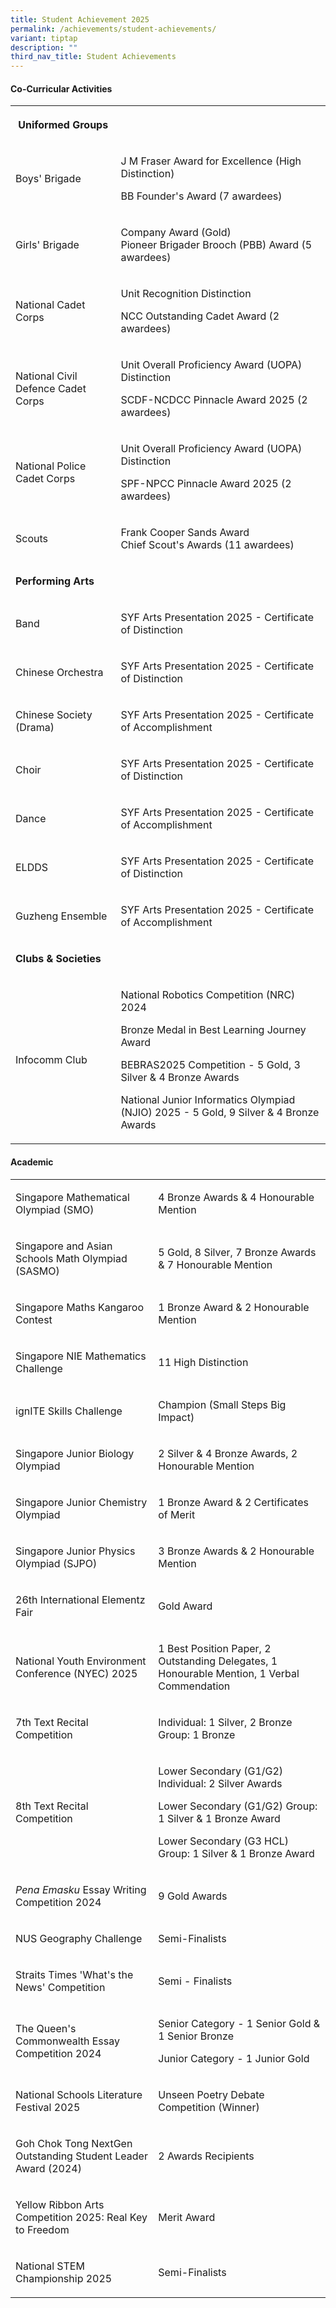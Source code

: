 ```yaml
---
title: Student Achievement 2025
permalink: /achievements/student-achievements/
variant: tiptap
description: ""
third_nav_title: Student Achievements
---
```

<h4><strong>Co-Curricular Activities</strong></h4>
<table style="minWidth: 50px">
<colgroup>
<col>
<col>
</colgroup>
<tbody>
<tr>
<th rowspan="1" colspan="1">
<p>Uniformed Groups</p>
</th>
<th rowspan="1" colspan="1">
<p></p>
</th>
</tr>
<tr>
<td rowspan="1" colspan="1">
<p>Boys' Brigade</p>
</td>
<td rowspan="1" colspan="1">
<p>J M Fraser Award for Excellence (High Distinction)</p>
<p>BB Founder's Award (7 awardees)</p>
</td>
</tr>
<tr>
<td rowspan="1" colspan="1">
<p>Girls' Brigade</p>
</td>
<td rowspan="1" colspan="1">
<p>Company Award (Gold)
<br>Pioneer Brigader Brooch (PBB) Award (5 awardees)</p>
</td>
</tr>
<tr>
<td rowspan="1" colspan="1">
<p>National Cadet Corps</p>
</td>
<td rowspan="1" colspan="1">
<p>Unit Recognition Distinction</p>
<p>NCC Outstanding Cadet Award (2 awardees)</p>
</td>
</tr>
<tr>
<td rowspan="1" colspan="1">
<p>National Civil Defence Cadet Corps</p>
</td>
<td rowspan="1" colspan="1">
<p>Unit Overall Proficiency Award (UOPA) Distinction</p>
<p>SCDF-NCDCC Pinnacle Award 2025 (2 awardees)</p>
</td>
</tr>
<tr>
<td rowspan="1" colspan="1">
<p>National Police Cadet Corps</p>
</td>
<td rowspan="1" colspan="1">
<p>Unit Overall Proficiency Award (UOPA) Distinction</p>
<p>SPF-NPCC Pinnacle Award 2025 (2 awardees)</p>
</td>
</tr>
<tr>
<td rowspan="1" colspan="1">
<p>Scouts</p>
</td>
<td rowspan="1" colspan="1">
<p>Frank Cooper Sands Award
<br>Chief Scout's Awards (11 awardees)</p>
</td>
</tr>
<tr>
<td rowspan="1" colspan="1">
<p><strong>Performing Arts</strong>
</p>
</td>
<td rowspan="1" colspan="1">
<p></p>
</td>
</tr>
<tr>
<td rowspan="1" colspan="1">
<p>Band</p>
</td>
<td rowspan="1" colspan="1">
<p>SYF Arts Presentation 2025 - Certificate of Distinction</p>
</td>
</tr>
<tr>
<td rowspan="1" colspan="1">
<p>Chinese Orchestra</p>
</td>
<td rowspan="1" colspan="1">
<p>SYF Arts Presentation 2025 - Certificate of Distinction</p>
</td>
</tr>
<tr>
<td rowspan="1" colspan="1">
<p>Chinese Society (Drama)</p>
</td>
<td rowspan="1" colspan="1">
<p>SYF Arts Presentation 2025 - Certificate of Accomplishment</p>
</td>
</tr>
<tr>
<td rowspan="1" colspan="1">
<p>Choir</p>
</td>
<td rowspan="1" colspan="1">
<p>SYF Arts Presentation 2025 - Certificate of Distinction</p>
</td>
</tr>
<tr>
<td rowspan="1" colspan="1">
<p>Dance</p>
</td>
<td rowspan="1" colspan="1">
<p>SYF Arts Presentation 2025 - Certificate of Accomplishment</p>
</td>
</tr>
<tr>
<td rowspan="1" colspan="1">
<p>ELDDS</p>
</td>
<td rowspan="1" colspan="1">
<p>SYF Arts Presentation 2025 - Certificate of Distinction</p>
</td>
</tr>
<tr>
<td rowspan="1" colspan="1">
<p>Guzheng Ensemble</p>
</td>
<td rowspan="1" colspan="1">
<p>SYF Arts Presentation 2025 - Certificate of Accomplishment</p>
</td>
</tr>
<tr>
<td rowspan="1" colspan="1">
<p><strong>Clubs &amp; Societies</strong>
</p>
</td>
<td rowspan="1" colspan="1">
<p></p>
</td>
</tr>
<tr>
<td rowspan="1" colspan="1">
<p>Infocomm Club</p>
</td>
<td rowspan="1" colspan="1">
<p>National Robotics Competition (NRC) 2024</p>
<p>Bronze Medal in Best Learning Journey Award</p>
<p>BEBRAS2025 Competition - 5 Gold, 3 Silver &amp; 4 Bronze Awards</p>
<p>National Junior Informatics Olympiad (NJIO) 2025 - 5 Gold, 9 Silver &amp;
4 Bronze Awards</p>
</td>
</tr>
</tbody>
</table>
<h4><strong>Academic</strong></h4>
<table style="minWidth: 50px">
<colgroup>
<col>
<col>
</colgroup>
<tbody>
<tr>
<td rowspan="1" colspan="1">
<p>Singapore Mathematical Olympiad (SMO)</p>
</td>
<td rowspan="1" colspan="1">
<p>4 Bronze Awards &amp; 4 Honourable Mention</p>
</td>
</tr>
<tr>
<td rowspan="1" colspan="1">
<p>Singapore and Asian Schools Math Olympiad (SASMO)</p>
</td>
<td rowspan="1" colspan="1">
<p>5 Gold, 8 Silver, 7 Bronze Awards &amp; 7 Honourable Mention</p>
</td>
</tr>
<tr>
<td rowspan="1" colspan="1">
<p>Singapore Maths Kangaroo Contest</p>
</td>
<td rowspan="1" colspan="1">
<p>1 Bronze Award &amp; 2 Honourable Mention</p>
</td>
</tr>
<tr>
<td rowspan="1" colspan="1">
<p>Singapore NIE Mathematics Challenge</p>
</td>
<td rowspan="1" colspan="1">
<p>11 High Distinction</p>
</td>
</tr>
<tr>
<td rowspan="1" colspan="1">
<p>ignITE Skills Challenge</p>
</td>
<td rowspan="1" colspan="1">
<p>Champion (Small Steps Big Impact)</p>
</td>
</tr>
<tr>
<td rowspan="1" colspan="1">
<p>Singapore Junior Biology Olympiad</p>
</td>
<td rowspan="1" colspan="1">
<p>2 Silver &amp; 4 Bronze Awards, 2 Honourable Mention</p>
</td>
</tr>
<tr>
<td rowspan="1" colspan="1">
<p>Singapore Junior Chemistry Olympiad</p>
</td>
<td rowspan="1" colspan="1">
<p>1 Bronze Award &amp; 2 Certificates of Merit</p>
</td>
</tr>
<tr>
<td rowspan="1" colspan="1">
<p>Singapore Junior Physics Olympiad (SJPO)</p>
</td>
<td rowspan="1" colspan="1">
<p>3 Bronze Awards &amp; 2 Honourable Mention</p>
</td>
</tr>
<tr>
<td rowspan="1" colspan="1">
<p>26th International Elementz Fair</p>
</td>
<td rowspan="1" colspan="1">
<p>Gold Award</p>
</td>
</tr>
<tr>
<td rowspan="1" colspan="1">
<p>National Youth Environment Conference (NYEC) 2025</p>
</td>
<td rowspan="1" colspan="1">
<p>1 Best Position Paper, 2 Outstanding Delegates, 1 Honourable Mention,
1 Verbal Commendation</p>
</td>
</tr>
<tr>
<td rowspan="1" colspan="1">
<p>7th Text Recital Competition</p>
</td>
<td rowspan="1" colspan="1">
<p>Individual: 1 Silver, 2 Bronze
<br>Group: 1 Bronze</p>
</td>
</tr>
<tr>
<td rowspan="1" colspan="1">
<p>8th Text Recital Competition</p>
</td>
<td rowspan="1" colspan="1">
<p>Lower Secondary (G1/G2) Individual: 2 Silver Awards</p>
<p>Lower Secondary (G1/G2) Group: 1 Silver &amp; 1 Bronze Award</p>
<p>Lower Secondary (G3 HCL) Group: 1 Silver &amp; 1 Bronze Award</p>
</td>
</tr>
<tr>
<td rowspan="1" colspan="1">
<p><em>Pena Emasku </em>Essay Writing Competition 2024</p>
</td>
<td rowspan="1" colspan="1">
<p>9 Gold Awards</p>
</td>
</tr>
<tr>
<td rowspan="1" colspan="1">
<p>NUS Geography Challenge</p>
</td>
<td rowspan="1" colspan="1">
<p>Semi-Finalists</p>
</td>
</tr>
<tr>
<td rowspan="1" colspan="1">
<p>Straits Times 'What's the News' Competition</p>
</td>
<td rowspan="1" colspan="1">
<p>Semi - Finalists</p>
</td>
</tr>
<tr>
<td rowspan="1" colspan="1">
<p>The Queen's Commonwealth Essay Competition 2024</p>
</td>
<td rowspan="1" colspan="1">
<p>Senior Category - 1 Senior Gold &amp; 1 Senior Bronze</p>
<p>Junior Category - 1 Junior Gold</p>
</td>
</tr>
<tr>
<td rowspan="1" colspan="1">
<p>National Schools Literature Festival 2025</p>
</td>
<td rowspan="1" colspan="1">
<p>Unseen Poetry Debate Competition (Winner)</p>
</td>
</tr>
<tr>
<td rowspan="1" colspan="1">
<p>Goh Chok Tong NextGen Outstanding Student Leader Award (2024)</p>
</td>
<td rowspan="1" colspan="1">
<p>2 Awards Recipients</p>
</td>
</tr>
<tr>
<td rowspan="1" colspan="1">
<p>Yellow Ribbon Arts Competition 2025: Real Key to Freedom</p>
</td>
<td rowspan="1" colspan="1">
<p>Merit Award</p>
</td>
</tr>
<tr>
<td rowspan="1" colspan="1">
<p>National STEM Championship 2025</p>
</td>
<td rowspan="1" colspan="1">
<p>Semi-Finalists</p>
</td>
</tr>
</tbody>
</table>
<p></p>